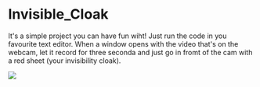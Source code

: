 # Invisible_Cloak

It's a simple project you can have fun wiht! Just run the code in you favourite text editor. When a window opens with the video that's on the webcam, let it record for three seconda and just go in fromt of the cam with a red sheet (your invisibility cloak).

<img src="media/image.jpeg">
